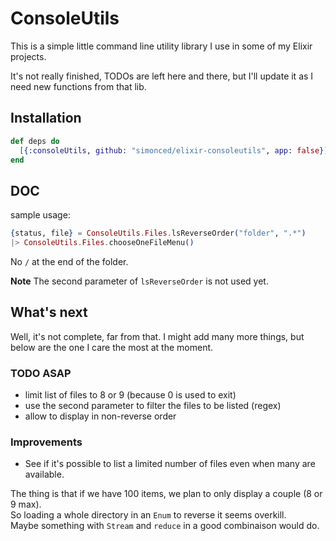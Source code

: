 # ConsoleUtils

This is a simple little command line utility library I use in some of my Elixir projects.

It's not really finished, TODOs are left here and there, but I'll update it as I need new functions from that lib.

## Installation

```elixir
def deps do
  [{:consoleUtils, github: "simonced/elixir-consoleutils", app: false}]
end
```

## DOC

sample usage:

```elixir
{status, file} = ConsoleUtils.Files.lsReverseOrder("folder", ".*")
|> ConsoleUtils.Files.chooseOneFileMenu()
```
No `/` at the end of the folder.

**Note** The second parameter of `lsReverseOrder` is not used yet.

## What's next

Well, it's not complete, far from that.
I might add many more things, but below are the one I care the most at the moment.

### TODO ASAP

- limit list of files to 8 or 9 (because 0 is used to exit)
- use the second parameter to filter the files to be listed (regex)
- allow to display in non-reverse order

### Improvements

- See if it's possible to list a limited number of files even when many are available.

The thing is that if we have 100 items, we plan to only display a couple (8 or 9 max).  
So loading a whole directory in an `Enum` to reverse it seems overkill.  
Maybe something with `Stream` and `reduce` in a good combinaison would do.
